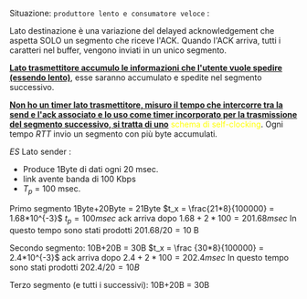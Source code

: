 Situazione: `produttore lento e consumatore veloce` :

Lato destinazione è una variazione del delayed acknowledgement che aspetta SOLO un segmento che riceve l'ACK. Quando l'ACK arriva, tutti i caratteri nel buffer, vengono inviati in un unico segmento.

<b><u>Lato trasmettitore accumulo le informazioni che l'utente vuole spedire (essendo lento)</u></b>, esse saranno accumulato e spedite nel segmento successivo. 

<b><u>Non ho un timer lato trasmettitore, misuro il tempo che intercorre tra la send e l'ack associato e lo uso come timer incorporato per la trasmissione del segmento successivo, si tratta di uno</u></b> <span style=color:yellow>schema di self-clocking</span>. Ogni tempo $RTT$ invio un segmento con più byte accumulati. 

*ES*
Lato sender :
- Produce 1Byte di dati ogni 20 msec. 
- link avente banda di 100 Kbps 
- $T_p$ = 100 msec. 

Primo segmento 1Byte+20Byte = 21Byte
$t_x = \frac{21*8}{100000} = 1.68*10^{-3}$
$t_p= 100msec$
ack arriva dopo $1.68+2* 100 = 201.68msec$
In questo tempo sono stati prodotti $201.68/20 = 10$ B

Secondo segmento: 10B+20B = 30B
$t_x = \frac {30*8}{100000} = 2.4*10^{-3}$
ack arriva dopo $2.4 + 2*100 = 202.4msec$
In questo tempo sono stati prodotti $202.4/20 = 10B$

Terzo segmento (e tutti i successivi): 10B+20B = 30B